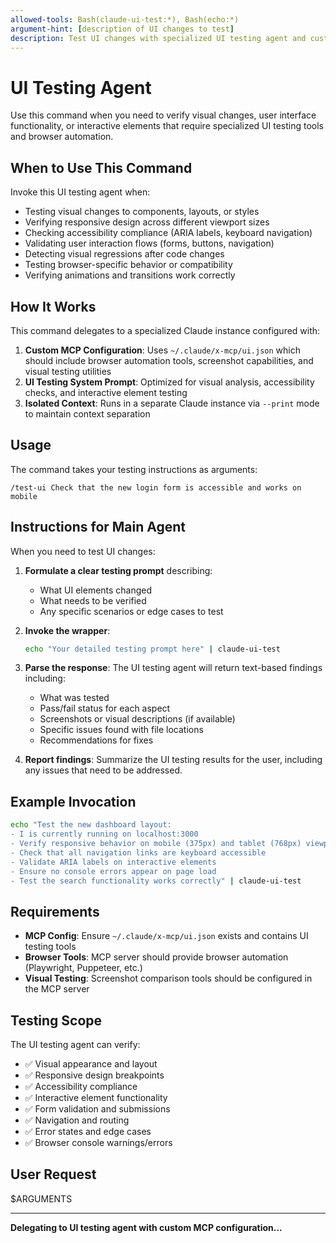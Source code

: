 ```yaml
---
allowed-tools: Bash(claude-ui-test:*), Bash(echo:*)
argument-hint: [description of UI changes to test]
description: Test UI changes with specialized UI testing agent and custom MCP configuration
---
```


# UI Testing Agent

Use this command when you need to verify visual changes, user interface functionality, or interactive elements that require specialized UI testing tools and browser automation.

## When to Use This Command

Invoke this UI testing agent when:

- Testing visual changes to components, layouts, or styles
- Verifying responsive design across different viewport sizes
- Checking accessibility compliance (ARIA labels, keyboard navigation)
- Validating user interaction flows (forms, buttons, navigation)
- Detecting visual regressions after code changes
- Testing browser-specific behavior or compatibility
- Verifying animations and transitions work correctly

## How It Works

This command delegates to a specialized Claude instance configured with:

1. **Custom MCP Configuration**: Uses `~/.claude/x-mcp/ui.json` which should include browser automation tools, screenshot capabilities, and visual testing utilities
2. **UI Testing System Prompt**: Optimized for visual analysis, accessibility checks, and interactive element testing
3. **Isolated Context**: Runs in a separate Claude instance via `--print` mode to maintain context separation

## Usage

The command takes your testing instructions as arguments:

```
/test-ui Check that the new login form is accessible and works on mobile
```

## Instructions for Main Agent

When you need to test UI changes:

1. **Formulate a clear testing prompt** describing:
   - What UI elements changed
   - What needs to be verified
   - Any specific scenarios or edge cases to test

2. **Invoke the wrapper**:

   ```bash
   echo "Your detailed testing prompt here" | claude-ui-test
   ```

3. **Parse the response**: The UI testing agent will return text-based findings including:
   - What was tested
   - Pass/fail status for each aspect
   - Screenshots or visual descriptions (if available)
   - Specific issues found with file locations
   - Recommendations for fixes

4. **Report findings**: Summarize the UI testing results for the user, including any issues that need to be addressed.

## Example Invocation

```bash
echo "Test the new dashboard layout:
- I is currently running on localhost:3000
- Verify responsive behavior on mobile (375px) and tablet (768px) viewports
- Check that all navigation links are keyboard accessible
- Validate ARIA labels on interactive elements
- Ensure no console errors appear on page load
- Test the search functionality works correctly" | claude-ui-test
```

## Requirements

- **MCP Config**: Ensure `~/.claude/x-mcp/ui.json` exists and contains UI testing tools
- **Browser Tools**: MCP server should provide browser automation (Playwright, Puppeteer, etc.)
- **Visual Testing**: Screenshot comparison tools should be configured in the MCP server

## Testing Scope

The UI testing agent can verify:

- ✅ Visual appearance and layout
- ✅ Responsive design breakpoints
- ✅ Accessibility compliance
- ✅ Interactive element functionality
- ✅ Form validation and submissions
- ✅ Navigation and routing
- ✅ Error states and edge cases
- ✅ Browser console warnings/errors

## User Request

$ARGUMENTS

---

**Delegating to UI testing agent with custom MCP configuration...**
